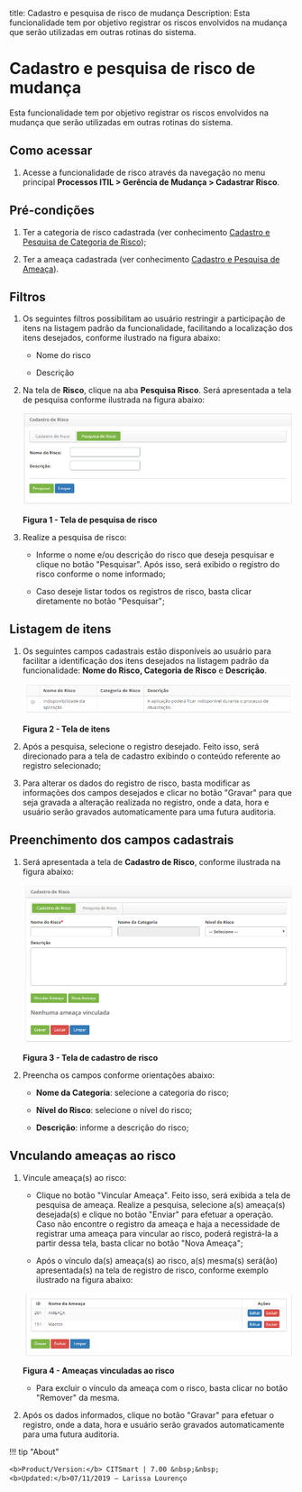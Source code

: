 title: Cadastro e pesquisa de risco de mudança
Description: Esta funcionalidade tem por objetivo registrar os riscos envolvidos na mudança que serão utilizadas em outras rotinas do sistema.
# Cadastro e pesquisa de risco de mudança

Esta funcionalidade tem por objetivo registrar os riscos envolvidos na mudança que serão utilizadas em outras rotinas do sistema.

Como acessar
--------------

1. Acesse a funcionalidade de risco através da navegação no menu principal **Processos ITIL > 
Gerência de Mudança > Cadastrar Risco**.

Pré-condições
---------------

1. Ter a categoria de risco cadastrada (ver conhecimento [Cadastro e Pesquisa de Categoria de Risco](/pt-br/citsmart-platform-7/processes/continuity/risk-category.html));

2. Ter a ameaça cadastrada (ver conhecimento [Cadastro e Pesquisa de Ameaça](/pt-br/citsmart-platform-7/processes/continuity/threat-registration.html)).

Filtros
---------

1. Os seguintes filtros possibilitam ao usuário restringir a participação de itens na listagem padrão da funcionalidade, 
facilitando a localização dos itens desejados, conforme ilustrado na figura abaixo:

    - Nome do risco

    - Descrição

2. Na tela de **Risco**, clique na aba **Pesquisa Risco**. Será apresentada a tela de pesquisa conforme ilustrada na figura abaixo:

    ![Pesquisa](images/risc-mud.img1.png)
    
    **Figura 1 - Tela de pesquisa de risco**
    
3. Realize a pesquisa de risco:

    - Informe o nome e/ou descrição do risco que deseja pesquisar e clique no botão "Pesquisar". Após isso, será exibido
    o registro do risco conforme o nome informado;
    
    - Caso deseje listar todos os registros de risco, basta clicar diretamente no botão "Pesquisar";
    
Listagem de itens
------------------

1. Os seguintes campos cadastrais estão disponíveis ao usuário para facilitar a identificação dos itens desejados na listagem
padrão da funcionalidade: **Nome do Risco, Categoria de Risco** e **Descrição**.

    ![Itens](images/risc-mud.img2.png)
    
    **Figura 2 - Tela de itens**
    
2. Após a pesquisa, selecione o registro desejado. Feito isso, será direcionado para a tela de cadastro exibindo o conteúdo
referente ao registro selecionado;

3. Para alterar os dados do registro de risco, basta modificar as informações dos campos desejados e clicar no botão "Gravar"
para que seja gravada a alteração realizada no registro, onde a data, hora e usuário serão gravados automaticamente para
uma futura auditoria.

Preenchimento dos campos cadastrais
-------------------------------------

1. Será apresentada a tela de **Cadastro de Risco**, conforme ilustrada na figura abaixo:

    ![Cadastro](images/risc-mud.img3.png)
    
    **Figura 3 - Tela de cadastro de risco**
    
2. Preencha os campos conforme orientações abaixo:

    - **Nome da Categoria**: selecione a categoria do risco;
    
    - **Nível do Risco**: selecione o nível do risco;
    
    - **Descrição**: informe a descrição do risco;
    
Vnculando ameaças ao risco
-----------------------------

1. Vincule ameaça(s) ao risco:

    - Clique no botão "Vincular Ameaça". Feito isso, será exibida a tela de pesquisa de ameaça. 
    Realize a pesquisa, selecione a(s) ameaça(s) desejada(s) e clique no botão "Enviar" para efetuar a operação. 
    Caso não encontre o registro da ameaça e haja a necessidade de registrar uma ameaça para vincular ao risco,
    poderá registrá-la a partir dessa tela, basta clicar no botão "Nova Ameaça";
    
    - Após o vínculo da(s) ameaça(s) ao risco, a(s) mesma(s) será(ão) apresentada(s) na tela de registro de risco, 
    conforme exemplo ilustrado na figura abaixo:
    
    ![Ameaças](images/risc-mud.img4.png)
    
    **Figura 4 - Ameaças vinculadas ao risco**
    
    - Para excluir o vínculo da ameaça com o risco, basta clicar no botão "Remover" da mesma.
    
2. Após os dados informados, clique no botão "Gravar" para efetuar o registro, onde a data, hora e usuário serão 
gravados automaticamente para uma futura auditoria.

!!! tip "About"

    <b>Product/Version:</b> CITSmart | 7.00 &nbsp;&nbsp;
    <b>Updated:</b>07/11/2019 – Larissa Lourenço

